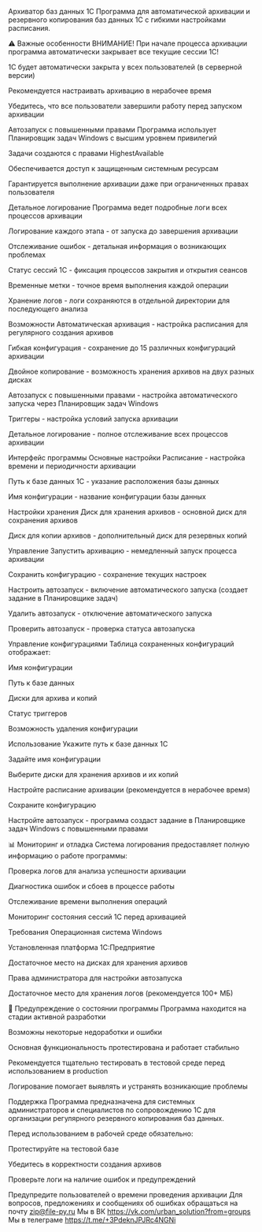 Архиватор баз данных 1С
Программа для автоматической архивации и резервного копирования баз данных 1С с гибкими настройками расписания.

⚠️ Важные особенности
ВНИМАНИЕ!
При начале процесса архивации программа автоматически закрывает все текущие сессии 1С!

1С будет автоматически закрыта у всех пользователей (в серверной версии)

Рекомендуется настраивать архивацию в нерабочее время

Убедитесь, что все пользователи завершили работу перед запуском архивации

Автозапуск с повышенными правами
Программа использует Планировщик задач Windows с высшим уровнем привилегий

Задачи создаются с правами HighestAvailable

Обеспечивается доступ к защищенным системным ресурсам

Гарантируется выполнение архивации даже при ограниченных правах пользователя

Детальное логирование
Программа ведет подробные логи всех процессов архивации

Логирование каждого этапа - от запуска до завершения архивации

Отслеживание ошибок - детальная информация о возникающих проблемах

Статус сессий 1С - фиксация процессов закрытия и открытия сеансов

Временные метки - точное время выполнения каждой операции

Хранение логов - логи сохраняются в отдельной директории для последующего анализа

Возможности
Автоматическая архивация - настройка расписания для регулярного создания архивов

Гибкая конфигурация - сохранение до 15 различных конфигураций архивации

Двойное копирование - возможность хранения архивов на двух разных дисках

Автозапуск с повышенными правами - настройка автоматического запуска через Планировщик задач Windows

Триггеры - настройка условий запуска архивации

Детальное логирование - полное отслеживание всех процессов архивации

Интерфейс программы
Основные настройки
Расписание - настройка времени и периодичности архивации

Путь к базе данных 1С - указание расположения базы данных

Имя конфигурации - название конфигурации базы данных

Настройки хранения
Диск для хранения архивов - основной диск для сохранения архивов

Диск для копии архивов - дополнительный диск для резервных копий

Управление
Запустить архивацию - немедленный запуск процесса архивации

Сохранить конфигурацию - сохранение текущих настроек

Настроить автозапуск - включение автоматического запуска (создает задание в Планировщике задач)

Удалить автозапуск - отключение автоматического запуска

Проверить автозапуск - проверка статуса автозапуска

Управление конфигурациями
Таблица сохраненных конфигураций отображает:

Имя конфигурации

Путь к базе данных

Диски для архива и копий

Статус триггеров

Возможность удаления конфигурации

Использование
Укажите путь к базе данных 1С

Задайте имя конфигурации

Выберите диски для хранения архивов и их копий

Настройте расписание архивации (рекомендуется в нерабочее время)

Сохраните конфигурацию

Настройте автозапуск - программа создаст задание в Планировщике задач Windows с повышенными правами

📊 Мониторинг и отладка
Система логирования предоставляет полную информацию о работе программы:

Проверка логов для анализа успешности архивации

Диагностика ошибок и сбоев в процессе работы

Отслеживание времени выполнения операций

Мониторинг состояния сессий 1С перед архивацией

Требования
Операционная система Windows

Установленная платформа 1С:Предприятие

Достаточное место на дисках для хранения архивов

Права администратора для настройки автозапуска

Достаточное место для хранения логов (рекомендуется 100+ МБ)

🚨 Предупреждение о состоянии программы
Программа находится на стадии активной разработки

Возможны некоторые недоработки и ошибки

Основная функциональность протестирована и работает стабильно

Рекомендуется тщательно тестировать в тестовой среде перед использованием в production

Логирование помогает выявлять и устранять возникающие проблемы

Поддержка
Программа предназначена для системных администраторов и специалистов по сопровождению 1С для организации регулярного резервного копирования баз данных.

Перед использованием в рабочей среде обязательно:

Протестируйте на тестовой базе

Убедитесь в корректности создания архивов

Проверьте логи на наличие ошибок и предупреждений

Предупредите пользователей о времени проведения архивации
Для вопросов, предложениях и сообщениях об ошибках обращаться на почту zip@file-py.ru
Мы в ВК https://vk.com/urban_solution?from=groups
Мы в телеграме https://t.me/+3PdeknJPJRc4NGNi

